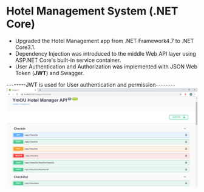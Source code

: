 # Hotel Management System (.NET Core)

<ul>
  <li> Upgraded the Hotel Management app from .NET Framework4.7 to .NET Core3.1. </li>
  <li> Dependency Injection was introduced to the middle Web API layer using ASP.NET Core's built-in service container. </li>
  <li> User Authentication and Authorization was implemented with JSON Web Token (<strong>JWT</strong>) and Swagger. </li>
</ul>


--------JWT is used for User authentication and permission--------
<img src="./JWTSwagger.png">
